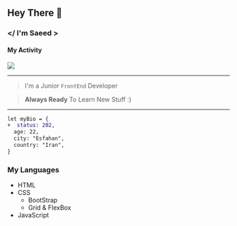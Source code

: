 ## Hey There 👋
### </ I'm Saeed >

#### My Activity
<img src="https://github-readme-stats.vercel.app/api?username=saeed-devee&show_icons=true&theme=radical">

----
> I'm a Junior `FrontEnd` Developer

> **Always Ready** To Learn New Stuff :)

----
```diff
let myBio = {
+  status: 202,
  age: 22,
  city: "Esfahan",
  country: "Iran",
}
```

### My Languages
<ul>
  <li>HTML</li>
  <li>CSS
    <ul>
      <li>BootStrap</li>
      <li>Grid & FlexBox</li>
    </ul>
  </li>
  <li>JavaScript</li>
</ul>
